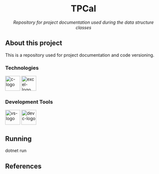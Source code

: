 <h1 align="center">TPCal</h1>
<p align="center"><i>Repository for project documentation used during the data structure classes</i></p>

##  About this project

This is a repository used for project documentation and code versioning.

### Technologies
<p display="inline-block">
  <img width="48" src="https://codigo35.com/wp-content/uploads/2023/09/695px-C_Programming_Language.svg_.png" alt="c-logo"/>
  <img width="48" src="https://upload.wikimedia.org/wikipedia/commons/thumb/3/34/Microsoft_Office_Excel_%282019%E2%80%93present%29.svg/1101px-Microsoft_Office_Excel_%282019%E2%80%93present%29.svg.png" alt="excel-logo"/>
</p>
                                                                                                  
### Development Tools

<p display="inline-block">
  <img width="48" src="https://static.wikia.nocookie.net/logopedia/images/e/ec/Microsoft_Visual_Studio_2022.svg" alt="vs-logo"/>
  <img width="48" src="https://store-images.s-microsoft.com/image/apps.7584.14217833571986815.3497f36f-6969-4a97-9688-4a963922bd90.03a199f5-6635-4508-b836-07dc47a4ae29" alt="devc-logo"/>
</p>

## Running
dotnet run

## References
